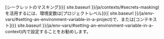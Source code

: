 [シークレットのマスキング]({{ site.baseurl }}/ja/contexts/#secrets-masking)を活用するには、環境変数は[プロジェクトレベル]({{ site.baseurl }}/ja/env-vars/#setting-an-environment-variable-in-a-project)で、または[コンテキスト]({{ site.baseurl }}/ja/env-vars/#setting-an-environment-variable-in-a-context)内で設定することをお勧めします。
